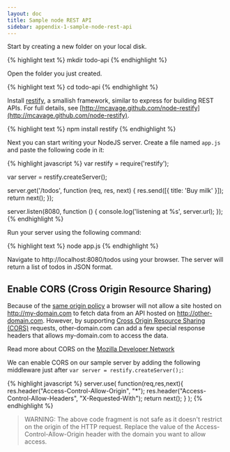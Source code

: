 ```yaml
---
layout: doc
title: Sample node REST API
sidebar: appendix-1-sample-node-rest-api
---
```


Start by creating a new folder on your local disk.

{% highlight text %}
mkdir todo-api
{% endhighlight %}

Open the folder you just created.

{% highlight text %}
cd todo-api
{% endhighlight %}

Install [restify](http://mcavage.github.com/node-restify), a smallish framework, similar to express for building REST APIs. For full details, see [http://mcavage.github.com/node-restify](http://mcavage.github.com/node-restify).

{% highlight text %}
npm install restify
{% endhighlight %}

Next you can start writing your NodeJS server. Create a file named `app.js` and paste the following code in it:

{% highlight javascript %}
var restify = require('restify');

var server = restify.createServer();

server.get('/todos', function (req, res, next) {
    res.send([{
        title: 'Buy milk'
    }]);
    return next();
});

server.listen(8080, function () {
    console.log('listening at %s', server.url);
});
{% endhighlight %}

Run your server using the following command:

{% highlight text %}
node app.js
{% endhighlight %}

Navigate to http://localhost:8080/todos using your browser. The server will return a list of todos in JSON format.

## Enable CORS (Cross Origin Resource Sharing)

Because of the [same origin policy](http://en.wikipedia.org/wiki/Same-origin_policy) a browser will not allow a site hosted on http://my-domain.com to fetch data from an API hosted on http://other-domain.com. However, by supporting [Cross Origin Resource Sharing (CORS)](http://www.w3.org/TR/cors/) requests, other-domain.com can add a few special response headers that allows my-domain.com to access the data.

Read more about CORS on the [Mozilla Developer Network](https://developer.mozilla.org/en-US/docs/Web/HTTP/Access_control_CORS)

We can enable CORS on our sample server by adding the following middleware just after `var server = restify.createServer();`:

{% highlight javascript %}
server.use(
  function(req,res,next){
    res.header("Access-Control-Allow-Origin", "*");
    res.header("Access-Control-Allow-Headers", "X-Requested-With");
    return next();
  }
);
{% endhighlight %}

> WARNING: The above code fragment is not safe as it doesn't restrict on the origin of the HTTP request. Replace the value of the Access-Control-Allow-Origin header with the domain you want to allow access.
